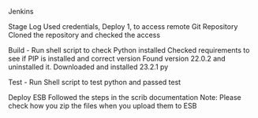 Jenkins

Stage Log
Used credentials, Deploy 1, to access remote Git Repository
Cloned the repository and checked the access

Build - Run shell script to check Python installed
Checked requirements to see if PIP is installed and correct version
Found version 22.0.2 and uninstalled it.
Downloaded and installed 23.2.1 py

Test - Run Shell script to test python and passed test


Deploy ESB
Followed the steps in the scrib documentation
Note:  Please check how you zip the files when you upload them to ESB
